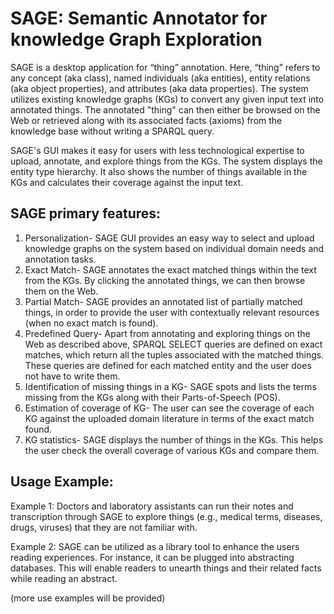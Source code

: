 # SAGE: Semantic Annotator for knowledge Graph Exploration 

SAGE is a desktop application for “thing” annotation. Here, “thing” refers to any concept (aka class), named individuals (aka entities), entity relations (aka object properties), and attributes (aka data properties). The system utilizes existing knowledge graphs (KGs) to convert any given input text into annotated things. The annotated "thing" can then either be browsed on the Web or retrieved along with its associated facts (axioms) from the knowledge base without writing a SPARQL query.  

SAGE's GUI makes it easy for users with less technological expertise to upload, annotate, and explore things from the KGs. The system displays the entity type hierarchy. It also shows the number of things available in the KGs and calculates their coverage against the input text.  

## SAGE primary features: 
1. Personalization- SAGE GUI provides an easy way to select and upload knowledge graphs on the system based on individual domain needs and annotation tasks. 
2. Exact Match- SAGE annotates the exact matched things within the text from the KGs. By clicking the annotated things, we can then browse them on the Web.  
3. Partial Match- SAGE provides an annotated list of partially matched things, in order to provide the user with contextually relevant resources (when no exact match is found). 
4. Predefined Query- Apart from annotating and exploring things on the Web as described above, SPARQL SELECT queries are defined on exact matches, which return all the tuples associated with the matched things. These queries are defined for each matched entity and the user does not have to write them. 
5. Identification of missing things in a KG- SAGE spots and lists the terms missing from the KGs along with their Parts-of-Speech (POS). 
6. Estimation of coverage of KG- The user can see the coverage of each KG against the uploaded domain literature in terms of the exact match found. 
7. KG statistics- SAGE displays the number of things in the KGs. This helps the user check the overall coverage of various KGs and compare them. 

## Usage Example: 
Example 1: Doctors and laboratory assistants can run their notes and transcription through SAGE to explore things (e.g., medical terms, diseases, drugs, viruses) that they are not familiar with. 

Example 2: SAGE can be utilized as a library tool to enhance the users reading experiences. For instance, it can be plugged into abstracting databases. This will enable readers to unearth things and their related facts while reading an abstract. 

(more use examples will be provided) 
